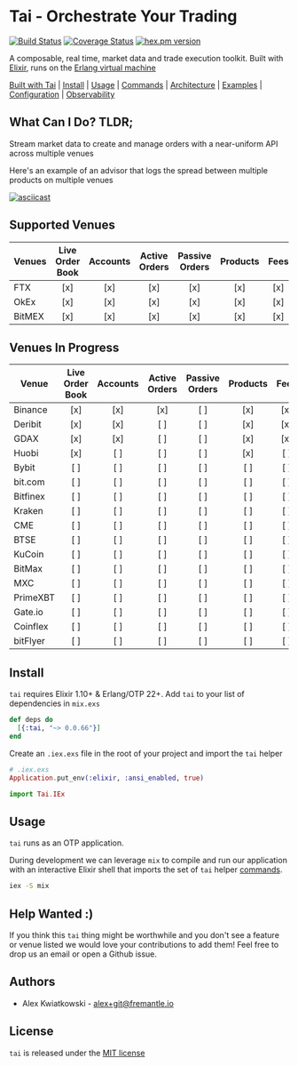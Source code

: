 # Tai - Orchestrate Your Trading

[![Build Status](https://github.com/fremantle-industries/tai/workflows/test/badge.svg?branch=main)](https://github.com/fremantle-industries/tai/actions?query=workflow%3Atest)
[![Coverage Status](https://coveralls.io/repos/github/fremantle-industries/tai/badge.svg?branch=main)](https://coveralls.io/github/fremantle-industries/tai?branch=main)
[![hex.pm version](https://img.shields.io/hexpm/v/tai.svg?style=flat)](https://hex.pm/packages/tai)

A composable, real time, market data and trade execution toolkit. Built with [Elixir](https://elixir-lang.org/), runs on the [Erlang virtual machine](http://erlang.org/faq/implementations.html)

[Built with Tai](./docs/BUILT_WITH_TAI.md) | [Install](#install) | [Usage](#usage) | [Commands](./docs/COMMANDS.md) | [Architecture](./docs/ARCHITECTURE.md) | [Examples](./apps/examples) | [Configuration](./docs/CONFIGURATION.md) | [Observability](./docs/OBSERVABILITY.md)

## What Can I Do? TLDR;

Stream market data to create and manage orders with a near-uniform API across multiple venues

Here's an example of an advisor that logs the spread between multiple products on multiple venues

[![asciicast](https://asciinema.org/a/259561.svg)](https://asciinema.org/a/259561)

## Supported Venues

| Venues | Live Order Book | Accounts | Active Orders | Passive Orders | Products | Fees |
| ------ | :-------------: | :------: | :-----------: | :------------: | :------: | :--: |
| FTX    |       [x]       |   [x]    |      [x]      |      [x]       |   [x]    | [x]  |
| OkEx   |       [x]       |   [x]    |      [x]      |      [x]       |   [x]    | [x]  |
| BitMEX |       [x]       |   [x]    |      [x]      |      [x]       |   [x]    | [x]  |

## Venues In Progress

| Venue    | Live Order Book | Accounts | Active Orders | Passive Orders | Products | Fees |
| -------- | :-------------: | :------: | :-----------: | :------------: | :------: | :--: |
| Binance  |       [x]       |   [x]    |      [x]      |      [ ]       |   [x]    | [x]  |
| Deribit  |       [x]       |   [x]    |      [ ]      |      [ ]       |   [x]    | [x]  |
| GDAX     |       [x]       |   [x]    |      [ ]      |      [ ]       |   [x]    | [x]  |
| Huobi    |       [x]       |   [ ]    |      [ ]      |      [ ]       |   [x]    | [ ]  |
| Bybit    |       [ ]       |   [ ]    |      [ ]      |      [ ]       |   [ ]    | [ ]  |
| bit.com  |       [ ]       |   [ ]    |      [ ]      |      [ ]       |   [ ]    | [ ]  |
| Bitfinex |       [ ]       |   [ ]    |      [ ]      |      [ ]       |   [ ]    | [ ]  |
| Kraken   |       [ ]       |   [ ]    |      [ ]      |      [ ]       |   [ ]    | [ ]  |
| CME      |       [ ]       |   [ ]    |      [ ]      |      [ ]       |   [ ]    | [ ]  |
| BTSE     |       [ ]       |   [ ]    |      [ ]      |      [ ]       |   [ ]    | [ ]  |
| KuCoin   |       [ ]       |   [ ]    |      [ ]      |      [ ]       |   [ ]    | [ ]  |
| BitMax   |       [ ]       |   [ ]    |      [ ]      |      [ ]       |   [ ]    | [ ]  |
| MXC      |       [ ]       |   [ ]    |      [ ]      |      [ ]       |   [ ]    | [ ]  |
| PrimeXBT |       [ ]       |   [ ]    |      [ ]      |      [ ]       |   [ ]    | [ ]  |
| Gate.io  |       [ ]       |   [ ]    |      [ ]      |      [ ]       |   [ ]    | [ ]  |
| Coinflex |       [ ]       |   [ ]    |      [ ]      |      [ ]       |   [ ]    | [ ]  |
| bitFlyer |       [ ]       |   [ ]    |      [ ]      |      [ ]       |   [ ]    | [ ]  |

## Install

`tai` requires Elixir 1.10+ & Erlang/OTP 22+. Add `tai` to your list of dependencies in `mix.exs`

```elixir
def deps do
  [{:tai, "~> 0.0.66"}]
end
```

Create an `.iex.exs` file in the root of your project and import the `tai` helper

```elixir
# .iex.exs
Application.put_env(:elixir, :ansi_enabled, true)

import Tai.IEx
```

## Usage

`tai` runs as an OTP application.

During development we can leverage `mix` to compile and run our application with an
interactive Elixir shell that imports the set of `tai` helper [commands](./docs/COMMANDS.md).

```bash
iex -S mix
```

## Help Wanted :)

If you think this `tai` thing might be worthwhile and you don't see a feature
or venue listed we would love your contributions to add them! Feel free to
drop us an email or open a Github issue.

## Authors

- Alex Kwiatkowski - alex+git@fremantle.io

## License

`tai` is released under the [MIT license](./LICENSE.md)
